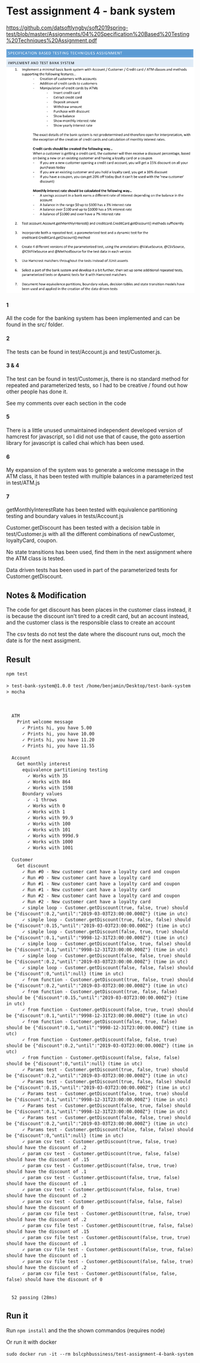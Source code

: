 # Test assignment 4 - bank system

https://github.com/datsoftlyngby/soft2019spring-test/blob/master/Assignments/04%20Specification%20Based%20Testing%20Techniques%20Assignment.pdf

![Assignment definition](https://raw.githubusercontent.com/benjaco-edu/test-assignment4-bank-system/master/assignment.png)

#### 1

All the code for the banking system has been implemented and can be found in the src/ folder.

#### 2

The tests can be found in test/Account.js and test/Customer.js.

#### 3 & 4

The test can be found in test/Customer.js, there is no standard method for repeated and parameterized tests, so I had to be creative / found out how other people has done it.

See my comments over each section in the code

#### 5

There is a little unused unmaintained independent developed version of hamcrest for javascript, so I did not use that of cause, the goto assertion library for javascript is called chai which has been used.

#### 6

My expansion of the system was to generate a welcome message in the ATM class, it has been tested with multiple balances in a parameterized test in test/ATM.js

#### 7

getMonthlyInterestRate has been tested with equivalence partitioning testing and boundary values in tests/Account.js

Customer.getDiscount has been tested with a decision table in test/Customer.js with all the different combinations of newCustomer, loyaltyCard, coupon.

No state transitions has been used, find them in the next assignment where the ATM class is tested.

Data driven tests has been used in part of the parameterized tests for Customer.getDiscount.


## Notes & Modification

The code for get discount has been places in the customer class instead, it is because the discount isn't tired to a credit card, but an account instead, and the customer class is the responsible class to create an account

The csv tests do not test the date where the discount runs out, moch the date is for the next assigment.



## Result

```
npm test

> test-bank-system@1.0.0 test /home/benjamin/Desktop/test-bank-system
> mocha



  ATM
    Print welcome message
      ✓ Prints hi, you have 5.00
      ✓ Prints hi, you have 10.00
      ✓ Prints hi, you have 11.20
      ✓ Prints hi, you have 11.55

  Account
    Get monthly interest
      equivalence partitioning testing
        ✓ Works with 35
        ✓ Works with 864
        ✓ Works with 1598
      Boundary values
        ✓ -1 throws
        ✓ Works with 0
        ✓ Works with 1
        ✓ Works with 99.9
        ✓ Works with 100
        ✓ Works with 101
        ✓ Works with 999d.9
        ✓ Works with 1000
        ✓ Works with 1001

  Customer
    Get discount
      ✓ Run #0 - New customer cant have a loyalty card and coupon
      ✓ Run #0 - New customer cant have a loyalty card
      ✓ Run #1 - New customer cant have a loyalty card and coupon
      ✓ Run #1 - New customer cant have a loyalty card
      ✓ Run #2 - New customer cant have a loyalty card and coupon
      ✓ Run #2 - New customer cant have a loyalty card
      ✓ simple loop - Customer.getDiscount(true, false, true) should be {"discount":0.2,"until":"2019-03-03T23:00:00.000Z"} (time in utc)
      ✓ simple loop - Customer.getDiscount(true, false, false) should be {"discount":0.15,"until":"2019-03-03T23:00:00.000Z"} (time in utc)
      ✓ simple loop - Customer.getDiscount(false, true, true) should be {"discount":0.1,"until":"9998-12-31T23:00:00.000Z"} (time in utc)
      ✓ simple loop - Customer.getDiscount(false, true, false) should be {"discount":0.1,"until":"9998-12-31T23:00:00.000Z"} (time in utc)
      ✓ simple loop - Customer.getDiscount(false, false, true) should be {"discount":0.2,"until":"2019-03-03T23:00:00.000Z"} (time in utc)
      ✓ simple loop - Customer.getDiscount(false, false, false) should be {"discount":0,"until":null} (time in utc)
      ✓ from function - Customer.getDiscount(true, false, true) should be {"discount":0.2,"until":"2019-03-03T23:00:00.000Z"} (time in utc)
      ✓ from function - Customer.getDiscount(true, false, false) should be {"discount":0.15,"until":"2019-03-03T23:00:00.000Z"} (time in utc)
      ✓ from function - Customer.getDiscount(false, true, true) should be {"discount":0.1,"until":"9998-12-31T23:00:00.000Z"} (time in utc)
      ✓ from function - Customer.getDiscount(false, true, false) should be {"discount":0.1,"until":"9998-12-31T23:00:00.000Z"} (time in utc)
      ✓ from function - Customer.getDiscount(false, false, true) should be {"discount":0.2,"until":"2019-03-03T23:00:00.000Z"} (time in utc)
      ✓ from function - Customer.getDiscount(false, false, false) should be {"discount":0,"until":null} (time in utc)
      ✓ Params test - Customer.getDiscount(true, false, true) should be {"discount":0.2,"until":"2019-03-03T23:00:00.000Z"} (time in utc)
      ✓ Params test - Customer.getDiscount(true, false, false) should be {"discount":0.15,"until":"2019-03-03T23:00:00.000Z"} (time in utc)
      ✓ Params test - Customer.getDiscount(false, true, true) should be {"discount":0.1,"until":"9998-12-31T23:00:00.000Z"} (time in utc)
      ✓ Params test - Customer.getDiscount(false, true, false) should be {"discount":0.1,"until":"9998-12-31T23:00:00.000Z"} (time in utc)
      ✓ Params test - Customer.getDiscount(false, false, true) should be {"discount":0.2,"until":"2019-03-03T23:00:00.000Z"} (time in utc)
      ✓ Params test - Customer.getDiscount(false, false, false) should be {"discount":0,"until":null} (time in utc)
      ✓ param csv test - Customer.getDiscount(true, false, true) should have the discount of .2
      ✓ param csv test - Customer.getDiscount(true, false, false) should have the discount of .15
      ✓ param csv test - Customer.getDiscount(false, true, true) should have the discount of .1
      ✓ param csv test - Customer.getDiscount(false, true, false) should have the discount of .1
      ✓ param csv test - Customer.getDiscount(false, false, true) should have the discount of .2
      ✓ param csv test - Customer.getDiscount(false, false, false) should have the discount of 0
      ✓ param csv file test - Customer.getDiscount(true, false, true) should have the discount of .2
      ✓ param csv file test - Customer.getDiscount(true, false, false) should have the discount of .15
      ✓ param csv file test - Customer.getDiscount(false, true, true) should have the discount of .1
      ✓ param csv file test - Customer.getDiscount(false, true, false) should have the discount of .1
      ✓ param csv file test - Customer.getDiscount(false, false, true) should have the discount of .2
      ✓ param csv file test - Customer.getDiscount(false, false, false) should have the discount of 0


  52 passing (28ms)

```

## Run it

Run `npm install` and the the shown commandos (requires node)

Or run it with docker

`sudo docker run -it --rm bslcphbussiness/test-assignment-4-bank-system`